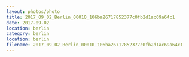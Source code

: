 ```yaml
---
layout: photos/photo
title: 2017_09_02_Berlin_00010_106ba26717852377c0fb2d1ac69a64c1
date: 2017-09-02
location: berlin
category: berlin
location: berlin
filename: 2017_09_02_Berlin_00010_106ba26717852377c0fb2d1ac69a64c1
---
```

